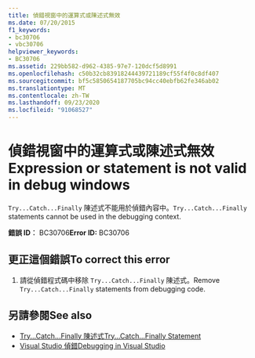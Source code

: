 ```yaml
---
title: 偵錯視窗中的運算式或陳述式無效
ms.date: 07/20/2015
f1_keywords:
- bc30706
- vbc30706
helpviewer_keywords:
- BC30706
ms.assetid: 229bb582-d962-4385-97e7-120dcf5d8991
ms.openlocfilehash: c50b32cb83918244439721189cf55f4f0c8df407
ms.sourcegitcommit: bf5c5850654187705bc94cc40ebfb62fe346ab02
ms.translationtype: MT
ms.contentlocale: zh-TW
ms.lasthandoff: 09/23/2020
ms.locfileid: "91068527"
---
```

# <a name="expression-or-statement-is-not-valid-in-debug-windows"></a><span data-ttu-id="59d78-102">偵錯視窗中的運算式或陳述式無效</span><span class="sxs-lookup"><span data-stu-id="59d78-102">Expression or statement is not valid in debug windows</span></span>

<span data-ttu-id="59d78-103">`Try...Catch...Finally` 陳述式不能用於偵錯內容中。</span><span class="sxs-lookup"><span data-stu-id="59d78-103">`Try...Catch...Finally` statements cannot be used in the debugging context.</span></span>  
  
 <span data-ttu-id="59d78-104">**錯誤 ID︰** BC30706</span><span class="sxs-lookup"><span data-stu-id="59d78-104">**Error ID:** BC30706</span></span>  
  
## <a name="to-correct-this-error"></a><span data-ttu-id="59d78-105">更正這個錯誤</span><span class="sxs-lookup"><span data-stu-id="59d78-105">To correct this error</span></span>  
  
1. <span data-ttu-id="59d78-106">請從偵錯程式碼中移除 `Try...Catch...Finally` 陳述式。</span><span class="sxs-lookup"><span data-stu-id="59d78-106">Remove `Try...Catch...Finally` statements from debugging code.</span></span>  
  
## <a name="see-also"></a><span data-ttu-id="59d78-107">另請參閱</span><span class="sxs-lookup"><span data-stu-id="59d78-107">See also</span></span>

- [<span data-ttu-id="59d78-108">Try...Catch...Finally 陳述式</span><span class="sxs-lookup"><span data-stu-id="59d78-108">Try...Catch...Finally Statement</span></span>](../language-reference/statements/try-catch-finally-statement.md)
- [<span data-ttu-id="59d78-109">Visual Studio 偵錯</span><span class="sxs-lookup"><span data-stu-id="59d78-109">Debugging in Visual Studio</span></span>](/visualstudio/debugger/debugger-feature-tour)
